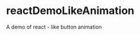 # reactDemoLikeAnimation

<vidoe><source src='https://video.twimg.com/tweet_video/EXfowmJUcAAjwCC.mp4'></video>

A demo of react - like button animation
